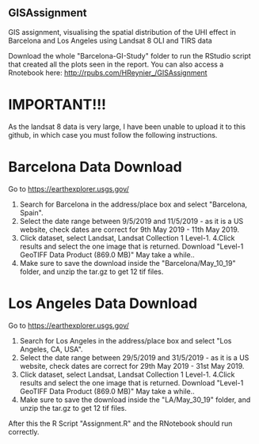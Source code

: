 ## GISAssignment
GIS assignment, visualising the spatial distribution of the UHI effect in Barcelona and Los Angeles using Landsat 8 OLI and TIRS data

Download the whole "Barcelona-GI-Study" folder to run the RStudio script that created all the plots seen in the report. 
You can also access a Rnotebook here:
http://rpubs.com/HReynier_/GISAssignment

# IMPORTANT!!!
As the landsat 8 data is very large, I have been unable to upload it to this github, in which case you must follow the following instructions.

# Barcelona Data Download
Go to https://earthexplorer.usgs.gov/
1. Search for Barcelona in the address/place box and select "Barcelona, Spain".
2. Select the date range between 9/5/2019 and 11/5/2019 - as it is a US website, check dates are correct
for 9th May 2019 - 11th May 2019.
3. Click dataset, select Landsat, Landsat Collection 1 Level-1.
4.Click results and select the one image that is returned. Download "Level-1 GeoTIFF Data Product (869.0 MB)" 
May take a while..
5. Make sure to save the download inside the "Barcelona/May_10_19" folder, and unzip the tar.gz to get 12 tif files.

# Los Angeles Data Download
Go to https://earthexplorer.usgs.gov/
1. Search for Los Angeles in the address/place box and select "Los Angeles, CA, USA".
2. Select the date range between 29/5/2019 and 31/5/2019 - as it is a US website, check dates are correct
for 29th May 2019 - 31st May 2019.
3. Click dataset, select Landsat, Landsat Collection 1 Level-1.
4.Click results and select the one image that is returned. Download "Level-1 GeoTIFF Data Product (869.0 MB)" 
May take a while..
5. Make sure to save the download inside the "LA/May_30_19" folder, and unzip the tar.gz to get 12 tif files.

After this the R Script "Assignment.R" and the RNotebook should run correctly.
